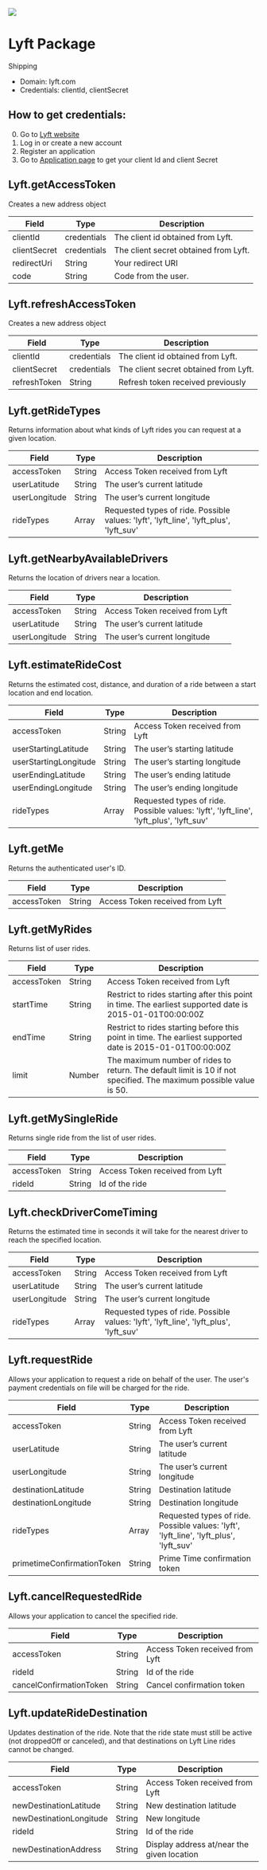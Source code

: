 [![](https://scdn.rapidapi.com/RapidAPI_banner.png)](https://rapidapi.com/package/Lyft/functions?utm_source=RapidAPIGitHub_LyftFunctions&utm_medium=button&utm_content=RapidAPI_GitHub) 
# Lyft Package
Shipping
* Domain: lyft.com
* Credentials: clientId, clientSecret

## How to get credentials: 
0. Go to [Lyft website](https://www.lyft.com) 
1. Log in or create a new account
2. Register an application
3. Go to [Application page](https://www.lyft.com/developers/manage) to get your client Id and client Secret


## Lyft.getAccessToken
Creates a new address object

| Field       | Type       | Description
|-------------|------------|----------
| clientId    | credentials| The client id obtained from Lyft.
| clientSecret| credentials| The client secret obtained from Lyft.
| redirectUri | String     | Your redirect URI
| code        | String     | Code from the user.

## Lyft.refreshAccessToken
Creates a new address object

| Field       | Type       | Description
|-------------|------------|----------
| clientId    | credentials| The client id obtained from Lyft.
| clientSecret| credentials| The client secret obtained from Lyft.
| refreshToken| String     | Refresh token received previously

## Lyft.getRideTypes
Returns information about what kinds of Lyft rides you can request at a given location.

| Field        | Type  | Description
|--------------|-------|----------
| accessToken  | String| Access Token received from Lyft
| userLatitude | String| The user’s current latitude
| userLongitude| String| The user’s current longitude
| rideTypes    | Array | Requested types of ride. Possible values: 'lyft', 'lyft_line', 'lyft_plus', 'lyft_suv'

## Lyft.getNearbyAvailableDrivers
Returns the location of drivers near a location.

| Field        | Type  | Description
|--------------|-------|----------
| accessToken  | String| Access Token received from Lyft
| userLatitude | String| The user’s current latitude
| userLongitude| String| The user’s current longitude

## Lyft.estimateRideCost
Returns the estimated cost, distance, and duration of a ride between a start location and end location.

| Field                | Type  | Description
|----------------------|-------|----------
| accessToken          | String| Access Token received from Lyft
| userStartingLatitude | String| The user’s starting latitude
| userStartingLongitude| String| The user’s starting longitude
| userEndingLatitude   | String| The user’s ending latitude
| userEndingLongitude  | String| The user’s ending longitude
| rideTypes            | Array | Requested types of ride. Possible values: 'lyft', 'lyft_line', 'lyft_plus', 'lyft_suv'

## Lyft.getMe
Returns the authenticated user's ID.

| Field      | Type  | Description
|------------|-------|----------
| accessToken| String| Access Token received from Lyft

## Lyft.getMyRides
Returns list of user rides.

| Field      | Type  | Description
|------------|-------|----------
| accessToken| String| Access Token received from Lyft
| startTime  | String| Restrict to rides starting after this point in time. The earliest supported date is 2015-01-01T00:00:00Z
| endTime    | String| Restrict to rides starting before this point in time. The earliest supported date is 2015-01-01T00:00:00Z
| limit      | Number| The maximum number of rides to return. The default limit is 10 if not specified. The maximum possible value is 50.

## Lyft.getMySingleRide
Returns single ride from the list of user rides.

| Field      | Type  | Description
|------------|-------|----------
| accessToken| String| Access Token received from Lyft
| rideId     | String| Id of the ride

## Lyft.checkDriverComeTiming
Returns the estimated time in seconds it will take for the nearest driver to reach the specified location.

| Field        | Type  | Description
|--------------|-------|----------
| accessToken  | String| Access Token received from Lyft
| userLatitude | String| The user’s current latitude
| userLongitude| String| The user’s current longitude
| rideTypes    | Array | Requested types of ride. Possible values: 'lyft', 'lyft_line', 'lyft_plus', 'lyft_suv'

## Lyft.requestRide
Allows your application to request a ride on behalf of the user. The user's payment credentials on file will be charged for the ride.

| Field                     | Type  | Description
|---------------------------|-------|----------
| accessToken               | String| Access Token received from Lyft
| userLatitude              | String| The user’s current latitude
| userLongitude             | String| The user’s current longitude
| destinationLatitude       | String| Destination latitude
| destinationLongitude      | String| Destination longitude
| rideTypes                 | Array | Requested types of ride. Possible values: 'lyft', 'lyft_line', 'lyft_plus', 'lyft_suv'
| primetimeConfirmationToken| String| Prime Time confirmation token

## Lyft.cancelRequestedRide
Allows your application to cancel the specified ride.

| Field                  | Type  | Description
|------------------------|-------|----------
| accessToken            | String| Access Token received from Lyft
| rideId                 | String| Id of the ride
| cancelConfirmationToken| String| Cancel confirmation token

## Lyft.updateRideDestination
Updates destination of the ride. Note that the ride state must still be active (not droppedOff or canceled), and that destinations on Lyft Line rides cannot be changed.

| Field                  | Type  | Description
|------------------------|-------|----------
| accessToken            | String| Access Token received from Lyft
| newDestinationLatitude | String| New destination latitude
| newDestinationLongitude| String| New longitude
| rideId                 | String| Id of the ride
| newDestinationAddress  | String| Display address at/near the given location

